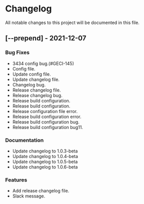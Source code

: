 # Changelog
All notable changes to this project will be documented in this file.

## [--prepend] - 2021-12-07

### Bug Fixes

- 3434 config bug.(#GECI-145)
- Config file.
- Update config file.
- Update changelog file.
- Changelog bug.
- Release changelog file.
- Release changelog bug.
- Release build configuration.
- Release build configuration.
- Release configuration file error.
- Release build configuration error.
- Release build configuration bug.
- Release build configuration bug11.

### Documentation

- Update changelog to 1.0.3-beta
- Update changelog to 1.0.4-beta
- Update changelog to 1.0.5-beta
- Update changelog to 1.0.6-beta

### Features

- Add release changelog file.
- Slack message.

<!-- generated by git-cliff -->
